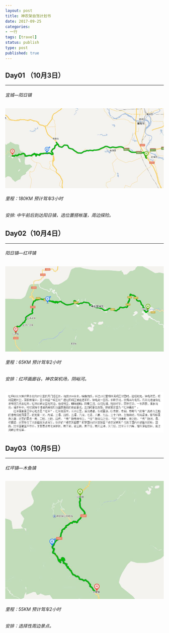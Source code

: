 ```yaml
---
layout: post
title: 神农架自驾计划书
date: 2017-09-25
categories:
- 一行
tags: [travel]
status: publish
type: post
published: true
---
```


## Day01 （10月3日）
---

###### 宜城—阳日镇

![1](/images/travel/1.jpg)

###### 里程：180KM 预计驾车3小时

###### 安排:   中午前后到达阳日镇，选位置搭帐篷，周边探险。


## Day02（10月4日）
---

###### 阳日镇—红坪镇

![2](/images/travel/2.jpg)

###### 里程：65KM 预计驾车2小时

###### 安排：红坪画廊谷，神农架机场，阴峪河。

![2_1](/images/travel/2_1.jpg)


## Day03（10月5日）
---

###### 红坪镇—木鱼镇

![3](/images/travel/3.jpg)

###### 里程：55KM 预计驾车2小时

###### 安排：选择性周边景点。